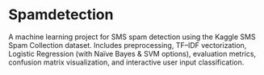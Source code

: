 # Spamdetection
A machine learning project for SMS spam detection using the Kaggle SMS Spam Collection dataset. Includes preprocessing, TF–IDF vectorization, Logistic Regression (with Naïve Bayes &amp; SVM options), evaluation metrics, confusion matrix visualization, and interactive user input classification.
